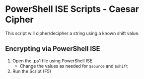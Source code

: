 # PowerShell ISE Scripts - Caesar Cipher
This script will cipher/decipher a string using a known shift value.

## Encrypting via PowerShell ISE
1. Open the .ps1 file using PowerShell ISE
   - Change the values as needed for `$source` and `$shift`
2. Run the Script (F5)

